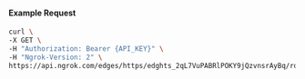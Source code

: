 <!-- Code generated for API Clients. DO NOT EDIT. -->

#### Example Request

```bash
curl \
-X GET \
-H "Authorization: Bearer {API_KEY}" \
-H "Ngrok-Version: 2" \
https://api.ngrok.com/edges/https/edghts_2qL7VuPABRlPOKY9jQzvnsrAyBq/routes/edghtsrt_2qL7Vw8IVX6rgWzvJNaWvCHXHhi/backend
```
